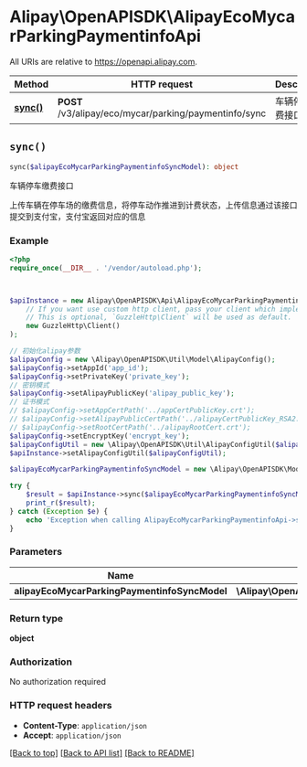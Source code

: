 # Alipay\OpenAPISDK\AlipayEcoMycarParkingPaymentinfoApi

All URIs are relative to https://openapi.alipay.com.

Method | HTTP request | Description
------------- | ------------- | -------------
[**sync()**](AlipayEcoMycarParkingPaymentinfoApi.md#sync) | **POST** /v3/alipay/eco/mycar/parking/paymentinfo/sync | 车辆停车缴费接口


## `sync()`

```php
sync($alipayEcoMycarParkingPaymentinfoSyncModel): object
```

车辆停车缴费接口

上传车辆在停车场的缴费信息，将停车动作推进到计费状态，上传信息通过该接口提交到支付宝，支付宝返回对应的信息

### Example

```php
<?php
require_once(__DIR__ . '/vendor/autoload.php');



$apiInstance = new Alipay\OpenAPISDK\Api\AlipayEcoMycarParkingPaymentinfoApi(
    // If you want use custom http client, pass your client which implements `GuzzleHttp\ClientInterface`.
    // This is optional, `GuzzleHttp\Client` will be used as default.
    new GuzzleHttp\Client()
);

// 初始化alipay参数
$alipayConfig = new \Alipay\OpenAPISDK\Util\Model\AlipayConfig();
$alipayConfig->setAppId('app_id');
$alipayConfig->setPrivateKey('private_key');
// 密钥模式
$alipayConfig->setAlipayPublicKey('alipay_public_key');
// 证书模式
// $alipayConfig->setAppCertPath('../appCertPublicKey.crt');
// $alipayConfig->setAlipayPublicCertPath('../alipayCertPublicKey_RSA2.crt');
// $alipayConfig->setRootCertPath('../alipayRootCert.crt');
$alipayConfig->setEncryptKey('encrypt_key');
$alipayConfigUtil = new \Alipay\OpenAPISDK\Util\AlipayConfigUtil($alipayConfig);
$apiInstance->setAlipayConfigUtil($alipayConfigUtil);

$alipayEcoMycarParkingPaymentinfoSyncModel = new \Alipay\OpenAPISDK\Model\AlipayEcoMycarParkingPaymentinfoSyncModel(); // \Alipay\OpenAPISDK\Model\AlipayEcoMycarParkingPaymentinfoSyncModel

try {
    $result = $apiInstance->sync($alipayEcoMycarParkingPaymentinfoSyncModel);
    print_r($result);
} catch (Exception $e) {
    echo 'Exception when calling AlipayEcoMycarParkingPaymentinfoApi->sync: ', $e->getMessage(), PHP_EOL;
}
```

### Parameters

Name | Type | Description  | Notes
------------- | ------------- | ------------- | -------------
 **alipayEcoMycarParkingPaymentinfoSyncModel** | **\Alipay\OpenAPISDK\Model\AlipayEcoMycarParkingPaymentinfoSyncModel**|  | [optional]

### Return type

**object**

### Authorization

No authorization required

### HTTP request headers

- **Content-Type**: `application/json`
- **Accept**: `application/json`

[[Back to top]](#) [[Back to API list]](../../README.md#api-endpoints)
[[Back to README]](../../README.md)
